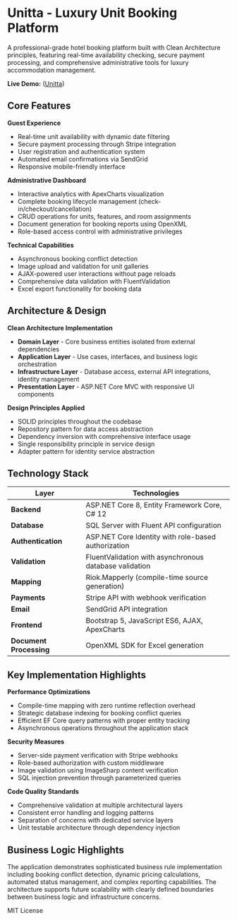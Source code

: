 # Unitta - Luxury Unit Booking Platform

A professional-grade hotel booking platform built with Clean Architecture principles, featuring real-time availability checking, secure payment processing, and comprehensive administrative tools for luxury accommodation management.

**Live Demo:** ([Unitta](https://unitta.runasp.net/))

## Core Features

**Guest Experience**
- Real-time unit availability with dynamic date filtering
- Secure payment processing through Stripe integration
- User registration and authentication system
- Automated email confirmations via SendGrid
- Responsive mobile-friendly interface

**Administrative Dashboard**
- Interactive analytics with ApexCharts visualization
- Complete booking lifecycle management (check-in/checkout/cancellation)
- CRUD operations for units, features, and room assignments
- Document generation for booking reports using OpenXML
- Role-based access control with administrative privileges

**Technical Capabilities**
- Asynchronous booking conflict detection
- Image upload and validation for unit galleries
- AJAX-powered user interactions without page reloads
- Comprehensive data validation with FluentValidation
- Excel export functionality for booking data

## Architecture & Design

**Clean Architecture Implementation**
- **Domain Layer** - Core business entities isolated from external dependencies
- **Application Layer** - Use cases, interfaces, and business logic orchestration
- **Infrastructure Layer** - Database access, external API integrations, identity management
- **Presentation Layer** - ASP.NET Core MVC with responsive UI components

**Design Principles Applied**
- SOLID principles throughout the codebase
- Repository pattern for data access abstraction
- Dependency inversion with comprehensive interface usage
- Single responsibility principle in service design
- Adapter pattern for identity service abstraction

## Technology Stack

| Layer | Technologies |
|-------|-------------|
| **Backend** | ASP.NET Core 8, Entity Framework Core, C# 12 |
| **Database** | SQL Server with Fluent API configuration |
| **Authentication** | ASP.NET Core Identity with role-based authorization |
| **Validation** | FluentValidation with asynchronous database validation |
| **Mapping** | Riok.Mapperly (compile-time source generation) |
| **Payments** | Stripe API with webhook verification |
| **Email** | SendGrid API integration |
| **Frontend** | Bootstrap 5, JavaScript ES6, AJAX, ApexCharts |
| **Document Processing** | OpenXML SDK for Excel generation |

## Key Implementation Highlights

**Performance Optimizations**
- Compile-time mapping with zero runtime reflection overhead
- Strategic database indexing for booking conflict queries
- Efficient EF Core query patterns with proper entity tracking
- Asynchronous operations throughout the application stack

**Security Measures**
- Server-side payment verification with Stripe webhooks
- Role-based authorization with custom middleware
- Image validation using ImageSharp content verification
- SQL injection prevention through parameterized queries

**Code Quality Standards**
- Comprehensive validation at multiple architectural layers
- Consistent error handling and logging patterns
- Separation of concerns with dedicated service layers
- Unit testable architecture through dependency injection

## Business Logic Highlights

The application demonstrates sophisticated business rule implementation including booking conflict detection, dynamic pricing calculations, automated status management, and complex reporting capabilities. The architecture supports future scalability with clearly defined boundaries between business logic and infrastructure concerns.

MIT License
